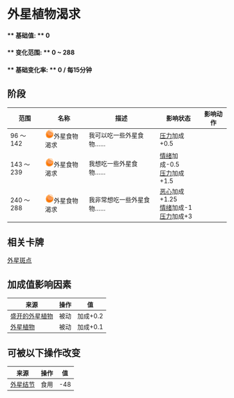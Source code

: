 # 外星植物渴求  
#### ** 基础值: ** 0   
#### ** 变化范围: ** 0 ~ 288  
#### ** 基础变化率: ** 0 / 每15分钟  
## 阶段  
范围  |  名称  |  描述  |  影响状态  |  影响动作  
----  |  ----  |  ----  |  ----  |  ----  
96 ～ 142  |  <img decoding="async" src="Sprite/AlienCravings.png" href="a.md" style="max-width:20px;max-height:20px;">外星食物渴求  |  我可以吃一些外星食物……  |  [压力](Stress.md)加成+0.5  |    
143 ～ 239  |  <img decoding="async" src="Sprite/AlienCravings.png" href="a.md" style="max-width:20px;max-height:20px;">外星食物渴求  |  我想吃一些外星食物……  |  [情绪](Morale.md)加成-0.5<br>[压力](Stress.md)加成+1.5  |    
240 ～ 288  |  <img decoding="async" src="Sprite/AlienCravings.png" href="a.md" style="max-width:20px;max-height:20px;">外星食物渴求  |  我非常想吃一些外星食物……  |  [恶心](Nausea.md)加成+1.25<br>[情绪](Morale.md)加成-1<br>[压力](Stress.md)加成+3  |    
## 相关卡牌  
[外星斑点](AlienSpots.md)  
## 加成值影响因素  
来源  |  操作  |  值  
----  |  ----  |  ----  
[盛开的外星植物](AlienGrowth.md)  |  被动  |  加成+0.2  
[外星植物](AlienGrowthCleared.md)  |  被动  |  加成+0.1  
## 可被以下操作改变  
来源  |  操作  |  值  
----  |  ----  |  ----  
[外星结节](AlienNodule.md)  |  食用  |  -48  


<script>document.title="外星植物渴求 - 卡牌生存百科 Card Survival Wiki";</script>